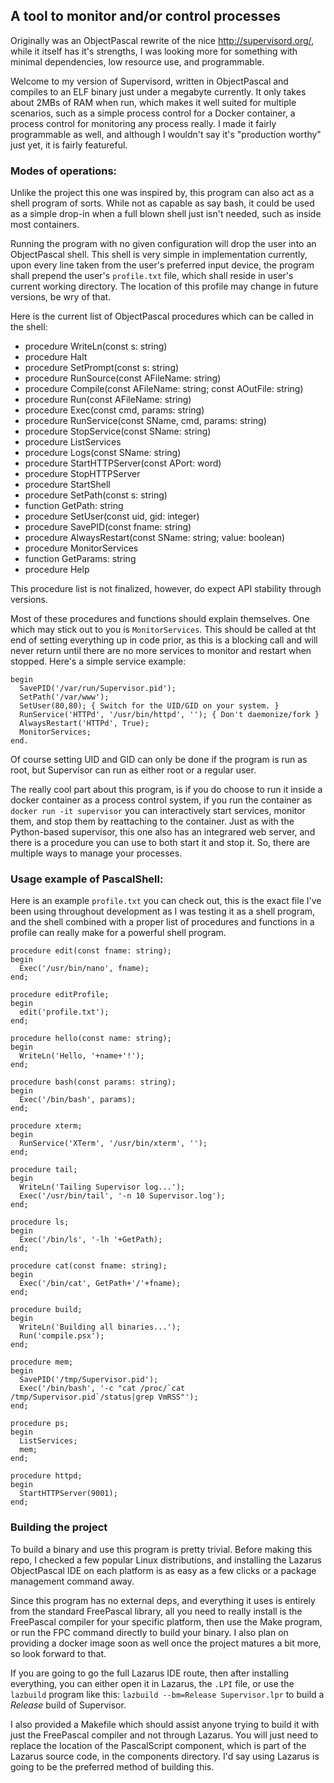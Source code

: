 ## A tool to monitor and/or control processes

Originally was an ObjectPascal rewrite of the nice http://supervisord.org/, while it
itself has it's strengths, I was looking more for something with minimal dependencies,
low resource use, and programmable.

Welcome to my version of Supervisord, written in ObjectPascal and compiles to an ELF binary
just under a megabyte currently.  It only takes about 2MBs of RAM when run, which makes it
well suited for multiple scenarios, such as a simple process control for a Docker container,
a process control for monitoring any process really.  I made it fairly programmable as well,
and although I wouldn't say it's "production worthy" just yet, it is fairly featureful.

### Modes of operations:

Unlike the project this one was inspired by, this program can also act as a shell program of
sorts.  While not as capable as say bash, it could be used as a simple drop-in when a full
blown shell just isn't needed, such as inside most containers.

Running the program with no given configuration will drop the user into an ObjectPascal shell.
This shell is very simple in implementation currently, upon every line taken from the user's
preferred input device, the program shall prepend the user's `profile.txt` file, which shall
reside in user's current working directory.  The location of this profile may change in future
versions, be wry of that.

Here is the current list of ObjectPascal procedures which can be called in the shell:

  - procedure WriteLn(const s: string)
  - procedure Halt
  - procedure SetPrompt(const s: string)
  - procedure RunSource(const AFileName: string)
  - procedure Compile(const AFileName: string; const AOutFile: string)
  - procedure Run(const AFileName: string)
  - procedure Exec(const cmd, params: string)
  - procedure RunService(const SName, cmd, params: string)
  - procedure StopService(const SName: string)
  - procedure ListServices
  - procedure Logs(const SName: string)
  - procedure StartHTTPServer(const APort: word)
  - procedure StopHTTPServer
  - procedure StartShell
  - procedure SetPath(const s: string)
  - function GetPath: string
  - procedure SetUser(const uid, gid: integer)
  - procedure SavePID(const fname: string)
  - procedure AlwaysRestart(const SName: string; value: boolean)
  - procedure MonitorServices
  - function GetParams: string
  - procedure Help

This procedure list is not finalized, however, do expect API stability through versions.

Most of these procedures and functions should explain themselves.  One which may stick out to
you is `MonitorServices`.  This should be called at tht end of setting everything up in code
prior, as this is a blocking call and will never return until there are no more services to
monitor and restart when stopped.  Here's a simple service example:

```
begin
  SavePID('/var/run/Supervisor.pid');
  SetPath('/var/www');
  SetUser(80,80); { Switch for the UID/GID on your system. }
  RunService('HTTPd', '/usr/bin/httpd', ''); { Don't daemonize/fork }
  AlwaysRestart('HTTPd', True);
  MonitorServices;
end.
```

Of course setting UID and GID can only be done if the program is run as root, but Supervisor
can run as either root or a regular user.

The really cool part about this program, is if you do choose to run it inside a docker
container as a process control system, if you run the container as `docker run -it supervisor`
you can interactively start services, monitor them, and stop them by reattaching to the
container.  Just as with the Python-based supervisor, this one also has an integrared web
server, and there is a procedure you can use to both start it and stop it.  So, there are
multiple ways to manage your processes.

### Usage example of PascalShell:

Here is an example `profile.txt` you can check out, this is the exact file I've been using
throughout development as I was testing it as a shell program, and the shell combined with
a proper list of procedures and functions in a profile can really make for a powerful shell
program.

```
procedure edit(const fname: string);
begin
  Exec('/usr/bin/nano', fname);
end;

procedure editProfile;
begin
  edit('profile.txt');
end;

procedure hello(const name: string);
begin
  WriteLn('Hello, '+name+'!');
end;

procedure bash(const params: string);
begin
  Exec('/bin/bash', params);
end;

procedure xterm;
begin
  RunService('XTerm', '/usr/bin/xterm', '');
end;

procedure tail;
begin
  WriteLn('Tailing Supervisor log...');
  Exec('/usr/bin/tail', '-n 10 Supervisor.log');
end;

procedure ls;
begin
  Exec('/bin/ls', '-lh '+GetPath);
end;

procedure cat(const fname: string);
begin
  Exec('/bin/cat', GetPath+'/'+fname);
end;

procedure build;
begin
  WriteLn('Building all binaries...');
  Run('compile.psx');
end;

procedure mem;
begin
  SavePID('/tmp/Supervisor.pid');
  Exec('/bin/bash', '-c "cat /proc/`cat /tmp/Supervisor.pid`/status|grep VmRSS"');
end;

procedure ps;
begin
  ListServices;
  mem;
end;

procedure httpd;
begin
  StartHTTPServer(9001);
end;
```

### Building the project

To build a binary and use this program is pretty trivial.  Before making this repo, I
checked a few popular Linux distributions, and installing the Lazarus ObjectPascal IDE
on each platform is as easy as a few clicks or a package management command away.

Since this program has no external deps, and everything it uses is entirely from the
standard FreePascal library, all you need to really install is the FreePascal compiler
for your specific platform, then use the Make program, or run the FPC command directly
to build your binary.  I also plan on providing a docker image soon as well once the
project matures a bit more, so look forward to that.

If you are going to go the full Lazarus IDE route, then after installing everything, you
can either open it in Lazarus, the `.LPI` file, or use the `lazbuild` program like this:
`lazbuild --bm=Release Supervisor.lpr` to build a *Release* build of Supervisor.

I also provided a Makefile which should assist anyone trying to build it with just the
FreePascal compiler and not through Lazarus.  You will just need to replace the location
of the PascalScript component, which is part of the Lazarus source code, in the components
directory.  I'd say using Lazarus is going to be the preferred method of building this.
